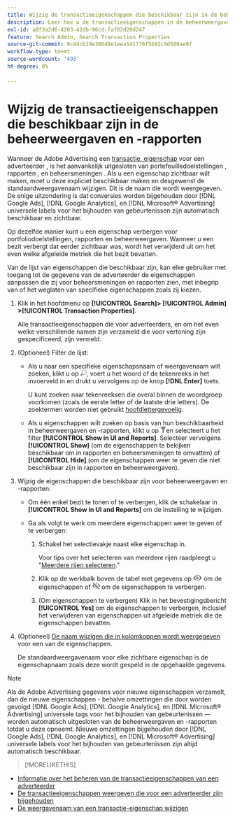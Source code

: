 ```yaml
---
title: Wijzig de transactieeigenschappen die beschikbaar zijn in de beheerweergaven en -rapporten
description: Leer hoe u de transactieeigenschappen in de beheerweergaven en -rapporten beschikbaar kunt maken.
exl-id: a8f3a2d6-4203-42db-96cd-faf02d20d247
feature: Search Admin, Search Transaction Properties
source-git-commit: 9c4dcb19e386d8e1eea541776f5b92c9d500ae9f
workflow-type: tm+mt
source-wordcount: '493'
ht-degree: 0%

---
```


# Wijzig de transactieeigenschappen die beschikbaar zijn in de beheerweergaven en -rapporten

Wanneer de Adobe Advertising een [transactie, eigenschap](/help/search-social-commerce/glossary.md#s-t) voor een adverteerder , is het aanvankelijk uitgesloten van portefeuilledoelstellingen , rapporten , en beheersmeningen . Als u een eigenschap zichtbaar wilt maken, moet u deze expliciet beschikbaar maken en desgewenst de standaardweergavenaam wijzigen. Dit is de naam die wordt weergegeven. De enige uitzondering is dat conversies worden bijgehouden door [!DNL Google Ads], [!DNL Google Analytics], en [!DNL Microsoft® Advertising] universele labels voor het bijhouden van gebeurtenissen zijn automatisch beschikbaar en zichtbaar.

Op dezelfde manier kunt u een eigenschap verbergen voor portfoliodoelstellingen, rapporten en beheerweergaven. Wanneer u een bezit verbergt dat eerder zichtbaar was, wordt het verwijderd uit om het even welke afgeleide metriek die het bezit bevatten.

Van de lijst van eigenschappen die beschikbaar zijn, kan elke gebruiker met toegang tot de gegevens van de adverteerder de eigenschappen aanpassen die zij voor beheersmeningen en rapporten zien, met inbegrip van of het weglaten van specifieke eigenschappen zoals zij kiezen.

1. Klik in het hoofdmenu op **[!UICONTROL Search]> [!UICONTROL Admin] >[!UICONTROL Transaction Properties]**.

   Alle transactieeigenschappen die voor adverteerders, en om het even welke verschillende namen zijn verzameld die voor vertoning zijn gespecificeerd, zijn vermeld.

1. (Optioneel) Filter de lijst:

   * Als u naar een specifieke eigenschapsnaam of weergavenaam wilt zoeken, klikt u op ![Zoeken](/help/search-social-commerce/assets/search.png "Zoeken"), voert u het woord of de tekenreeks in het invoerveld in en drukt u vervolgens op de knop **[!DNL Enter]** toets.

     U kunt zoeken naar tekenreeksen die overal binnen de woordgroep voorkomen (zoals de eerste letter of de laatste drie letters). De zoektermen worden niet gebruikt [hoofdlettergevoelig](/help/search-social-commerce/glossary.md#c-d).

   * Als u eigenschappen wilt zoeken op basis van hun beschikbaarheid in beheerweergaven en -rapporten, klikt u op ![Filter](/help/search-social-commerce/assets/filter.png "Filter")en selecteert u het filter **[!UICONTROL Show in UI and Reports]**. Selecteer vervolgens **[!UICONTROL Show]** (om de eigenschappen te bekijken beschikbaar om in rapporten en beheersmeningen te omvatten) of **[!UICONTROL Hide]** (om de eigenschappen weer te geven die niet beschikbaar zijn in rapporten en beheerweergaven).

1. Wijzig de eigenschappen die beschikbaar zijn voor beheerweergaven en -rapporten:

   * Om één enkel bezit te tonen of te verbergen, klik de schakelaar in **[!UICONTROL Show in UI and Reports]** om de instelling te wijzigen.

   * Ga als volgt te werk om meerdere eigenschappen weer te geven of te verbergen:

      1. Schakel het selectievakje naast elke eigenschap in.

         Voor tips over het selecteren van meerdere rijen raadpleegt u &quot;[Meerdere rijen selecteren](/help/search-social-commerce/common-tasks/navigation-editing-selection/multiple-rows-select.md).&quot;

      1. Klik op de werkbalk boven de tabel met gegevens op ![Tonen](/help/search-social-commerce/assets/show.png "Tonen") om de eigenschappen of ![Verbergen](/help/search-social-commerce/assets/hide.png "Verbergen") om de eigenschappen te verbergen.

      1. (Om eigenschappen te verbergen) Klik in het bevestigingsbericht **[!UICONTROL Yes]** om de eigenschappen te verbergen, inclusief het verwijderen van eigenschappen uit afgeleide metriek die de eigenschappen bevatten.

1. (Optioneel) [De naam wijzigen die in kolomkoppen wordt weergegeven](transaction-property-edit-display-name.md) voor een van de eigenschappen.

   De standaardweergavenaam voor elke zichtbare eigenschap is de eigenschapnaam zoals deze wordt gespeld in de opgehaalde gegevens.

>[!NOTE]
>
>Als de Adobe Advertising gegevens voor nieuwe eigenschappen verzamelt, dan de nieuwe eigenschappen - behalve omzettingen die door worden gevolgd [!DNL Google Ads], [!DNL Google Analytics], en [!DNL Microsoft® Advertising] universele tags voor het bijhouden van gebeurtenissen — worden automatisch uitgesloten van de beheerweergaven en -rapporten totdat u deze opneemt. Nieuwe omzettingen bijgehouden door [!DNL Google Ads], [!DNL Google Analytics], en [!DNL Microsoft® Advertising] universele labels voor het bijhouden van gebeurtenissen zijn altijd automatisch beschikbaar.

>[!MORELIKETHIS]
>
* [Informatie over het beheren van de transactieeigenschappen van een adverteerder](transaction-property-about.md)
* [De transactieeigenschappen weergeven die voor een adverteerder zijn bijgehouden](transaction-property-view-tracked.md)
* [De weergavenaam van een transactie-eigenschap wijzigen](transaction-property-edit-display-name.md)
